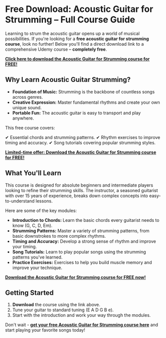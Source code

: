 # Free Download: Acoustic Guitar for Strumming – Full Course Guide

Learning to strum the acoustic guitar opens up a world of musical possibilities. If you're looking for a **free acoustic guitar for strumming course**, look no further! Below you'll find a direct download link to a comprehensive Udemy course – **completely free**.

[**Click here to download the Acoustic Guitar for Strumming course for FREE!**](https://udemywork.com/acoustic-guitar-for-strumming)

## Why Learn Acoustic Guitar Strumming?

*   **Foundation of Music:** Strumming is the backbone of countless songs across genres.
*   **Creative Expression:** Master fundamental rhythms and create your own unique sound.
*   **Portable Fun:** The acoustic guitar is easy to transport and play anywhere.

This free course covers:

✔ Essential chords and strumming patterns.
✔ Rhythm exercises to improve timing and accuracy.
✔ Song tutorials covering popular strumming styles.

[**Limited-time offer: Download the Acoustic Guitar for Strumming course for FREE!**](https://udemywork.com/acoustic-guitar-for-strumming)

## What You'll Learn

This course is designed for absolute beginners and intermediate players looking to refine their strumming skills. The instructor, a seasoned guitarist with over 15 years of experience, breaks down complex concepts into easy-to-understand lessons.

Here are some of the key modules:

*   **Introduction to Chords:** Learn the basic chords every guitarist needs to know (G, C, D, Em).
*   **Strumming Patterns:** Master a variety of strumming patterns, from basic downstrokes to more complex rhythms.
*   **Timing and Accuracy:** Develop a strong sense of rhythm and improve your timing.
*   **Song Tutorials:** Learn to play popular songs using the strumming patterns you've learned.
*   **Practice Exercises:** Exercises to help you build muscle memory and improve your technique.

[**Download the Acoustic Guitar for Strumming course for FREE now!**](https://udemywork.com/acoustic-guitar-for-strumming)

## Getting Started

1.  **Download** the course using the link above.
2.  Tune your guitar to standard tuning (E A D G B e).
3.  Start with the introduction and work your way through the modules.

Don't wait - **[get your free Acoustic Guitar for Strumming course here](https://udemywork.com/acoustic-guitar-for-strumming)** and start playing your favorite songs today!
